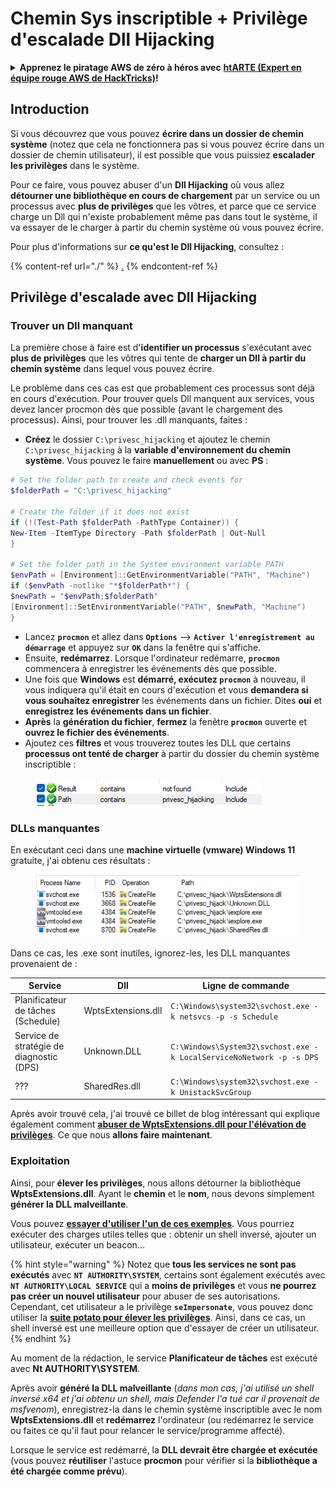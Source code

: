 # Chemin Sys inscriptible + Privilège d'escalade Dll Hijacking

<details>

<summary><strong>Apprenez le piratage AWS de zéro à héros avec</strong> <a href="https://training.hacktricks.xyz/courses/arte"><strong>htARTE (Expert en équipe rouge AWS de HackTricks)</strong></a><strong>!</strong></summary>

Autres façons de soutenir HackTricks :

* Si vous souhaitez voir votre **entreprise annoncée dans HackTricks** ou **télécharger HackTricks en PDF**, consultez les [**PLANS D'ABONNEMENT**](https://github.com/sponsors/carlospolop) !
* Obtenez le [**swag officiel PEASS & HackTricks**](https://peass.creator-spring.com)
* Découvrez [**La famille PEASS**](https://opensea.io/collection/the-peass-family), notre collection exclusive de [**NFTs**](https://opensea.io/collection/the-peass-family)
* **Rejoignez le** 💬 [**groupe Discord**](https://discord.gg/hRep4RUj7f) ou le [**groupe Telegram**](https://t.me/peass) ou **suivez-nous** sur **Twitter** 🐦 [**@carlospolopm**](https://twitter.com/hacktricks\_live)**.**
* **Partagez vos astuces de piratage en soumettant des PR aux** [**HackTricks**](https://github.com/carlospolop/hacktricks) et [**HackTricks Cloud**](https://github.com/carlospolop/hacktricks-cloud) github repos.

</details>

## Introduction

Si vous découvrez que vous pouvez **écrire dans un dossier de chemin système** (notez que cela ne fonctionnera pas si vous pouvez écrire dans un dossier de chemin utilisateur), il est possible que vous puissiez **escalader les privilèges** dans le système.

Pour ce faire, vous pouvez abuser d'un **Dll Hijacking** où vous allez **détourner une bibliothèque en cours de chargement** par un service ou un processus avec **plus de privilèges** que les vôtres, et parce que ce service charge un Dll qui n'existe probablement même pas dans tout le système, il va essayer de le charger à partir du chemin système où vous pouvez écrire.

Pour plus d'informations sur **ce qu'est le Dll Hijacking**, consultez :

{% content-ref url="./" %}
[.](./)
{% endcontent-ref %}

## Privilège d'escalade avec Dll Hijacking

### Trouver un Dll manquant

La première chose à faire est d'**identifier un processus** s'exécutant avec **plus de privilèges** que les vôtres qui tente de **charger un Dll à partir du chemin système** dans lequel vous pouvez écrire.

Le problème dans ces cas est que probablement ces processus sont déjà en cours d'exécution. Pour trouver quels Dll manquent aux services, vous devez lancer procmon dès que possible (avant le chargement des processus). Ainsi, pour trouver les .dll manquants, faites :

* **Créez** le dossier `C:\privesc_hijacking` et ajoutez le chemin `C:\privesc_hijacking` à la **variable d'environnement du chemin système**. Vous pouvez le faire **manuellement** ou avec **PS** :
```powershell
# Set the folder path to create and check events for
$folderPath = "C:\privesc_hijacking"

# Create the folder if it does not exist
if (!(Test-Path $folderPath -PathType Container)) {
New-Item -ItemType Directory -Path $folderPath | Out-Null
}

# Set the folder path in the System environment variable PATH
$envPath = [Environment]::GetEnvironmentVariable("PATH", "Machine")
if ($envPath -notlike "*$folderPath*") {
$newPath = "$envPath;$folderPath"
[Environment]::SetEnvironmentVariable("PATH", $newPath, "Machine")
}
```
* Lancez **`procmon`** et allez dans **`Options`** --> **`Activer l'enregistrement au démarrage`** et appuyez sur **`OK`** dans la fenêtre qui s'affiche.
* Ensuite, **redémarrez**. Lorsque l'ordinateur redémarre, **`procmon`** commencera à enregistrer les événements dès que possible.
* Une fois que **Windows** est **démarré, exécutez `procmon`** à nouveau, il vous indiquera qu'il était en cours d'exécution et vous **demandera si vous souhaitez enregistrer** les événements dans un fichier. Dites **oui** et **enregistrez les événements dans un fichier**.
* **Après** la **génération du fichier**, **fermez** la fenêtre **`procmon`** ouverte et **ouvrez le fichier des événements**.
* Ajoutez ces **filtres** et vous trouverez toutes les DLL que certains **processus ont tenté de charger** à partir du dossier du chemin système inscriptible :

<figure><img src="../../../.gitbook/assets/image (945).png" alt=""><figcaption></figcaption></figure>

### DLLs manquantes

En exécutant ceci dans une **machine virtuelle (vmware) Windows 11** gratuite, j'ai obtenu ces résultats :

<figure><img src="../../../.gitbook/assets/image (607).png" alt=""><figcaption></figcaption></figure>

Dans ce cas, les .exe sont inutiles, ignorez-les, les DLL manquantes provenaient de :

| Service                         | Dll                | Ligne de commande                                                   |
| ------------------------------- | ------------------ | -------------------------------------------------------------------- |
| Planificateur de tâches (Schedule)       | WptsExtensions.dll | `C:\Windows\system32\svchost.exe -k netsvcs -p -s Schedule`          |
| Service de stratégie de diagnostic (DPS) | Unknown.DLL        | `C:\Windows\System32\svchost.exe -k LocalServiceNoNetwork -p -s DPS` |
| ???                             | SharedRes.dll      | `C:\Windows\system32\svchost.exe -k UnistackSvcGroup`                |

Après avoir trouvé cela, j'ai trouvé ce billet de blog intéressant qui explique également comment [**abuser de WptsExtensions.dll pour l'élévation de privilèges**](https://juggernaut-sec.com/dll-hijacking/#Windows\_10\_Phantom\_DLL\_Hijacking\_-\_WptsExtensionsdll). Ce que nous **allons faire maintenant**.

### Exploitation

Ainsi, pour **élever les privilèges**, nous allons détourner la bibliothèque **WptsExtensions.dll**. Ayant le **chemin** et le **nom**, nous devons simplement **générer la DLL malveillante**.

Vous pouvez [**essayer d'utiliser l'un de ces exemples**](./#creating-and-compiling-dlls). Vous pourriez exécuter des charges utiles telles que : obtenir un shell inversé, ajouter un utilisateur, exécuter un beacon...

{% hint style="warning" %}
Notez que **tous les services ne sont pas exécutés** avec **`NT AUTHORITY\SYSTEM`**, certains sont également exécutés avec **`NT AUTHORITY\LOCAL SERVICE`** qui a **moins de privilèges** et vous **ne pourrez pas créer un nouvel utilisateur** pour abuser de ses autorisations.\
Cependant, cet utilisateur a le privilège **`seImpersonate`**, vous pouvez donc utiliser la [**suite potato pour élever les privilèges**](../roguepotato-and-printspoofer.md). Ainsi, dans ce cas, un shell inversé est une meilleure option que d'essayer de créer un utilisateur.
{% endhint %}

Au moment de la rédaction, le service **Planificateur de tâches** est exécuté avec **Nt AUTHORITY\SYSTEM**.

Après avoir **généré la DLL malveillante** (_dans mon cas, j'ai utilisé un shell inversé x64 et j'ai obtenu un shell, mais Defender l'a tué car il provenait de msfvenom_), enregistrez-la dans le chemin système inscriptible avec le nom **WptsExtensions.dll** et **redémarrez** l'ordinateur (ou redémarrez le service ou faites ce qu'il faut pour relancer le service/programme affecté).

Lorsque le service est redémarré, la **DLL devrait être chargée et exécutée** (vous pouvez **réutiliser** l'astuce **procmon** pour vérifier si la **bibliothèque a été chargée comme prévu**).
